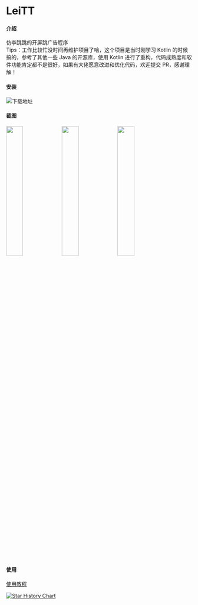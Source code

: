 # LeiTT

#### 介绍
仿李跳跳的开屏跳广告程序
</br>
Tips：工作比较忙没时间再维护项目了哈，这个项目是当时刚学习 Kotlin 的时候搞的，参考了其他一些 Java 的开源库，使用 Kotlin 进行了重构，代码成熟度和软件功能肯定都不是很好，如果有大佬愿意改进和优化代码，欢迎提交 PR，感谢理解！

#### 安装

![下载地址](https://www.pgyer.com/app/qrcode/leitt)

#### 截图
<img src="https://s21.ax1x.com/2024/08/23/pAFeleU.jpg" width="30%"/><img src="https://s21.ax1x.com/2024/08/23/pAFeMLT.jpg" width="30%"/><img src="https://s21.ax1x.com/2024/08/23/pAFe1wF.jpg" width="30%"/>

#### 使用

[使用教程](https://www.leihao168.top/)



[![Star History Chart](https://api.star-history.com/svg?repos=leihaogit/leitt&type=Date)](https://star-history.com/#leihaogit/leitt&Date)
